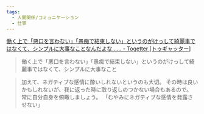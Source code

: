 ```yaml
---
tags:
  - 人間関係/コミュニケーション
  - 仕事
---
```

[働く上で「悪口を言わない」「愚痴で結束しない」というのがけっして綺麗事ではなくて、シンプルに大事なことなんだよな…… - Togetter [トゥギャッター]](https://togetter.com/li/2338069)

>働く上で「悪口を言わない」「愚痴で結束しない」というのがけっして綺麗事ではなくて、シンプルに大事なこと

>加えて、ネガティブな感情に酔いしれないというのも大切。 その時は良いかもしれないが、我に返った時に取り返しのつかない場合もあるので。 常に自分自身を俯瞰しましょう。
>「むやみにネガティブな感情を発露させない」

